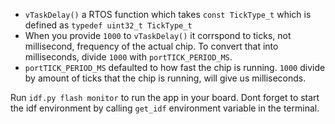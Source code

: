 - `vTaskDelay()` a RTOS function which takes `const TickType_t` which is defined as `typedef uint32_t TickType_t`     
- When you provide `1000` to `vTaskDelay()` it corrspond to ticks, not millisecond, frequency of the actual chip. To convert that into milliseconds, divide `1000` with `portTICK_PERIOD_MS`.     
- `portTICK_PERIOD_MS` defaulted to how fast the chip is running. `1000` divide by amount of ticks that the chip is running, will give us milliseconds.       
     
Run `idf.py flash monitor` to run the app in your board. Dont forget to start the idf environment by calling `get_idf` environment variable in the terminal.     
